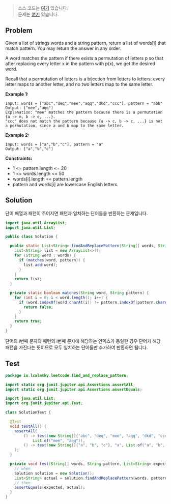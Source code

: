 > 소스 코드는 [여기](https://github.com/lcalmsky/leetcode/blob/master/src/main/java/io/lcalmsky/leetcode/find_and_replace_pattern/Solution.java) 있습니다.  
> 문제는 [여기](https://leetcode.com/problems/find-and-replace-pattern/) 있습니다.

## Problem

Given a list of strings words and a string pattern, return a list of words[i] that match pattern. You may return the answer in any order.

A word matches the pattern if there exists a permutation of letters p so that after replacing every letter x in the pattern with p(x), we get the desired word.

Recall that a permutation of letters is a bijection from letters to letters: every letter maps to another letter, and no two letters map to the same letter.

**Example 1:**
```text
Input: words = ["abc","deq","mee","aqq","dkd","ccc"], pattern = "abb"
Output: ["mee","aqq"]
Explanation: "mee" matches the pattern because there is a permutation {a -> m, b -> e, ...}.
"ccc" does not match the pattern because {a -> c, b -> c, ...} is not a permutation, since a and b map to the same letter.
```

**Example 2:**
```text
Input: words = ["a","b","c"], pattern = "a"
Output: ["a","b","c"]
```


**Constraints:**

* 1 <= pattern.length <= 20
* 1 <= words.length <= 50
* words[i].length == pattern.length
* pattern and words[i] are lowercase English letters.

## Solution

단어 배열과 패턴이 주어지면 패턴과 일치하는 단어들을 반환하는 문제입니다.

```java
import java.util.ArrayList;
import java.util.List;

public class Solution {

  public static List<String> findAndReplacePattern(String[] words, String pattern) {
    List<String> list = new ArrayList<>();
    for (String word : words) {
      if (matches(word, pattern)) {
        list.add(word);
      }
    }
    return list;
  }

  private static boolean matches(String word, String pattern) {
    for (int i = 0; i < word.length(); i++) {
      if (word.indexOf(word.charAt(i)) != pattern.indexOf(pattern.charAt(i))) {
        return false;
      }
    }
    return true;
  }
}
```

단어의 i번째 문자와 패턴의 i번째 문자에 해당하는 인덱스가 동일한 경우 단어가 해당 패턴을 가진다는 뜻이므로 모두 일치하는 단어들만 추가하여 반환하면 됩니다.

## Test

```java
package io.lcalmsky.leetcode.find_and_replace_pattern;

import static org.junit.jupiter.api.Assertions.assertAll;
import static org.junit.jupiter.api.Assertions.assertEquals;

import java.util.List;
import org.junit.jupiter.api.Test;

class SolutionTest {

  @Test
  void testAll() {
    assertAll(
        () -> test(new String[]{"abc", "deq", "mee", "aqq", "dkd", "ccc"}, "abb",
            List.of("mee", "aqq")),
        () -> test(new String[]{"a", "b", "c"}, "a", List.of("a", "b", "c"))
    );
  }

  private void test(String[] words, String pattern, List<String> expected) {
    // when
    Solution solution = new Solution();
    List<String> actual = solution.findAndReplacePattern(words, pattern);
    // then
    assertEquals(expected, actual);
  }
}
```